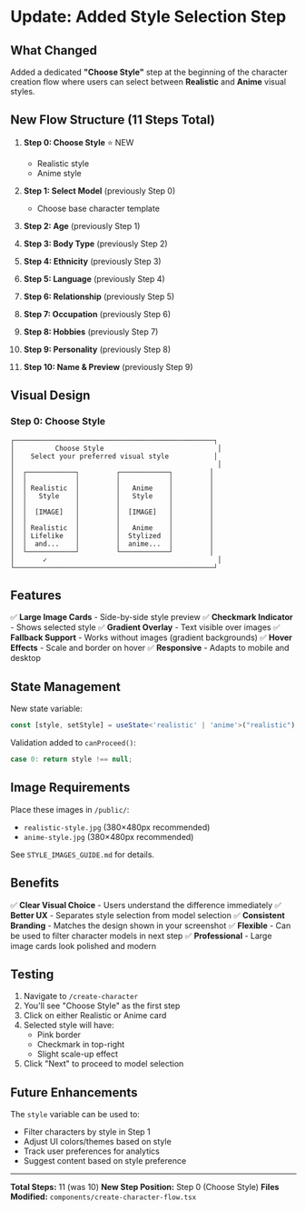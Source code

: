 # Update: Added Style Selection Step

## What Changed

Added a dedicated **"Choose Style"** step at the beginning of the character creation flow where users can select between **Realistic** and **Anime** visual styles.

## New Flow Structure (11 Steps Total)

1. **Step 0: Choose Style** ⭐ NEW
   - Realistic style
   - Anime style
   
2. **Step 1: Select Model** (previously Step 0)
   - Choose base character template
   
3. **Step 2: Age** (previously Step 1)
4. **Step 3: Body Type** (previously Step 2)
5. **Step 4: Ethnicity** (previously Step 3)
6. **Step 5: Language** (previously Step 4)
7. **Step 6: Relationship** (previously Step 5)
8. **Step 7: Occupation** (previously Step 6)
9. **Step 8: Hobbies** (previously Step 7)
10. **Step 9: Personality** (previously Step 8)
11. **Step 10: Name & Preview** (previously Step 9)

## Visual Design

### Step 0: Choose Style
```
┌─────────────────────────────────────────────────┐
│          Choose Style                            │
│    Select your preferred visual style           │
│                                                  │
│  ┌────────────┐         ┌────────────┐         │
│  │            │         │            │         │
│  │ Realistic  │         │   Anime    │         │
│  │   Style    │         │   Style    │         │
│  │            │         │            │         │
│  │  [IMAGE]   │         │  [IMAGE]   │         │
│  │            │         │            │         │
│  │ Realistic  │         │   Anime    │         │
│  │ Lifelike   │         │  Stylized  │         │
│  │  and...    │         │  anime...  │         │
│  └────────────┘         └────────────┘         │
│       ✓                                          │
└─────────────────────────────────────────────────┘
```

## Features

✅ **Large Image Cards** - Side-by-side style preview
✅ **Checkmark Indicator** - Shows selected style
✅ **Gradient Overlay** - Text visible over images
✅ **Fallback Support** - Works without images (gradient backgrounds)
✅ **Hover Effects** - Scale and border on hover
✅ **Responsive** - Adapts to mobile and desktop

## State Management

New state variable:
```typescript
const [style, setStyle] = useState<'realistic' | 'anime'>("realistic");
```

Validation added to `canProceed()`:
```typescript
case 0: return style !== null;
```

## Image Requirements

Place these images in `/public/`:
- `realistic-style.jpg` (380×480px recommended)
- `anime-style.jpg` (380×480px recommended)

See `STYLE_IMAGES_GUIDE.md` for details.

## Benefits

✅ **Clear Visual Choice** - Users understand the difference immediately
✅ **Better UX** - Separates style selection from model selection
✅ **Consistent Branding** - Matches the design shown in your screenshot
✅ **Flexible** - Can be used to filter character models in next step
✅ **Professional** - Large image cards look polished and modern

## Testing

1. Navigate to `/create-character`
2. You'll see "Choose Style" as the first step
3. Click on either Realistic or Anime card
4. Selected style will have:
   - Pink border
   - Checkmark in top-right
   - Slight scale-up effect
5. Click "Next" to proceed to model selection

## Future Enhancements

The `style` variable can be used to:
- Filter characters by style in Step 1
- Adjust UI colors/themes based on style
- Track user preferences for analytics
- Suggest content based on style preference

---

**Total Steps:** 11 (was 10)
**New Step Position:** Step 0 (Choose Style)
**Files Modified:** `components/create-character-flow.tsx`
